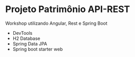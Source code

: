 # Projeto Patrimônio API-REST
Workshop utilizando Angular, Rest e Spring Boot

- DevTools
- H2 Database
- Spring Data JPA
- Spring boot starter web
